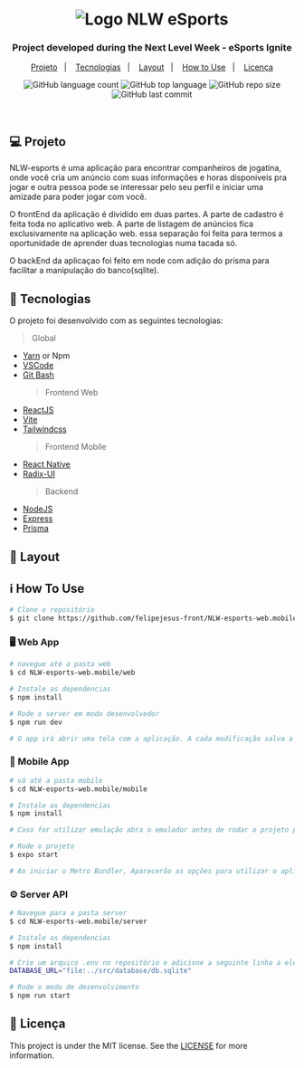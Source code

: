 <h1 align="center">
	<img alt="Logo NLW eSports" src="https://github.com/felipejesus-front/NLW-esports-web.mobile/blob/main/web/src/assets/logo-nlw-esports.svg" />
</h1>

<h3 align="center">
  Project developed during the Next Level Week - eSports Ignite
</h3>

<p align="center">
  <a href="#-projeto">Projeto</a>&nbsp;&nbsp;&nbsp;|&nbsp;&nbsp;&nbsp;
  <a href="#-tecnologias">Tecnologias</a>&nbsp;&nbsp;&nbsp;|&nbsp;&nbsp;&nbsp;
  <a href="#-layout">Layout</a>&nbsp;&nbsp;&nbsp;|&nbsp;&nbsp;&nbsp;
  <a href="#ℹ%EF%B8%8F-how-to-use">How to Use</a>&nbsp;&nbsp;&nbsp;|&nbsp;&nbsp;&nbsp;
  <a href="#-licença">Licença</a>
</p>

<p align="center">
  <img alt="GitHub language count" src="https://img.shields.io/github/languages/count/felipejesus-front/NLW-esports-web.mobile">

  <img alt="GitHub top language" src="https://img.shields.io/github/languages/top/felipejesus-front/NLW-esports-web.mobile">

  <img alt="GitHub repo size" src="https://img.shields.io/github/repo-size/felipejesus-front/NLW-esports-web.mobile">

  <img alt="GitHub last commit" src="https://img.shields.io/github/last-commit/felipejesus-front/NLW-esports-web.mobile">

</p>

<br/>

## 💻 Projeto

NLW-esports é uma aplicação para encontrar companheiros de jogatina, onde você cria um anúncio com suas informações e horas disponiveis pra jogar e outra pessoa pode se interessar pelo seu perfil e iniciar uma amizade para poder jogar com você.

O frontEnd da aplicação é dividido em duas partes. A parte de cadastro é feita toda no aplicativo web. A parte de listagem de anúncios fica exclusivamente na aplicação web. essa separação foi feita para termos a oportunidade de aprender duas tecnologias numa tacada só.

O backEnd da aplicaçao foi feito em node com adição do prisma para facilitar a manipulação do banco(sqlite).

## 🚀 Tecnologias

O projeto foi desenvolvido com as seguintes tecnologias:

> Global

-   [Yarn](https://yarnpkg.com) or Npm
-   [VSCode](https://code.visualstudio.com)
-   [Git Bash](https://gitforwindows.org/)
    > Frontend Web
-   [ReactJS](https://reactjs.org)
-   [Vite](https://vitejs.dev/)
-   [Tailwindcss](https://tailwindcss.com/)
    > Frontend Mobile
-   [React Native](https://reactnative.dev/)
-   [Radix-UI](https://www.radix-ui.com/)
    > Backend
-   [NodeJS](https://nodejs.org/en/)
-   [Express](https://expressjs.com/pt-br/)
-   [Prisma](https://www.prisma.io/)

## 🔖 Layout

## ℹ️ How To Use

```bash
# Clone o repositório
$ git clone https://github.com/felipejesus-front/NLW-esports-web.mobile.git
```

### 🖥️ Web App

```bash
# navegue até a pasta web
$ cd NLW-esports-web.mobile/web

# Instale as dependencias
$ npm install

# Rode o server em modo desenvolvedor
$ npm run dev

# O app irá abrir uma tela com a aplicação. A cada modificação salva a aplicação reiniciará
```

### 📱 Mobile App

```bash
# vá até a pasta mobile
$ cd NLW-esports-web.mobile/mobile

# Instale as dependencias
$ npm install

# Caso for utilizar emulação abra o emulador antes de rodar o projeto para evitar bugs

# Rode o projeto
$ expo start

# Ao iniciar o Metro Bundler, Aparecerão as opções para utilizar o aplicativo. Apertando A ele inicia num dispositivo e Apertando R ele Atualiza a aplicação no dispositivo, por exemplo.
```

### ⚙️ Server API

```bash
# Navegue para a pasta server
$ cd NLW-esports-web.mobile/server

# Instale as dependencias
$ npm install

# Crie um arquico .env no repositório e adicione a seguinte linha a ele
DATABASE_URL="file:../src/database/db.sqlite"

# Rode o modo de desenvolvimento
$ npm run start
```

## 📝 Licença

This project is under the MIT license. See the [LICENSE](LICENSE.md) for more information.
